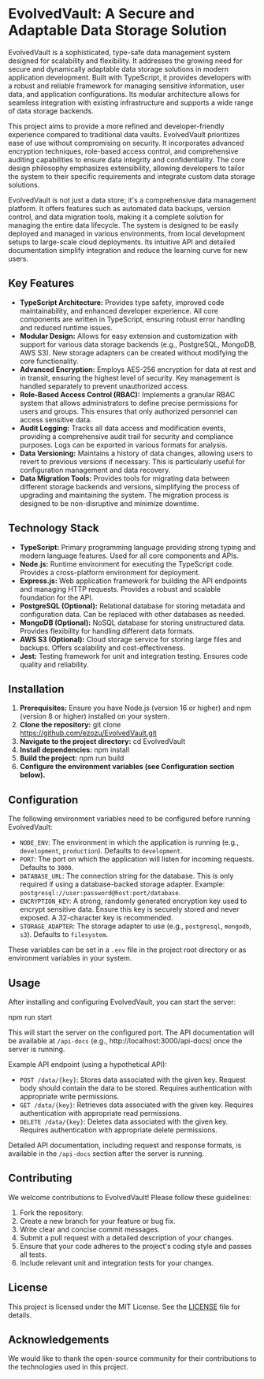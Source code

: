 # EvolvedVault: A Secure and Adaptable Data Storage Solution

EvolvedVault is a sophisticated, type-safe data management system designed for scalability and flexibility. It addresses the growing need for secure and dynamically adaptable data storage solutions in modern application development. Built with TypeScript, it provides developers with a robust and reliable framework for managing sensitive information, user data, and application configurations. Its modular architecture allows for seamless integration with existing infrastructure and supports a wide range of data storage backends.

This project aims to provide a more refined and developer-friendly experience compared to traditional data vaults. EvolvedVault prioritizes ease of use without compromising on security. It incorporates advanced encryption techniques, role-based access control, and comprehensive auditing capabilities to ensure data integrity and confidentiality. The core design philosophy emphasizes extensibility, allowing developers to tailor the system to their specific requirements and integrate custom data storage solutions.

EvolvedVault is not just a data store; it's a comprehensive data management platform. It offers features such as automated data backups, version control, and data migration tools, making it a complete solution for managing the entire data lifecycle. The system is designed to be easily deployed and managed in various environments, from local development setups to large-scale cloud deployments. Its intuitive API and detailed documentation simplify integration and reduce the learning curve for new users.

## Key Features

*   **TypeScript Architecture:** Provides type safety, improved code maintainability, and enhanced developer experience. All core components are written in TypeScript, ensuring robust error handling and reduced runtime issues.
*   **Modular Design:** Allows for easy extension and customization with support for various data storage backends (e.g., PostgreSQL, MongoDB, AWS S3). New storage adapters can be created without modifying the core functionality.
*   **Advanced Encryption:** Employs AES-256 encryption for data at rest and in transit, ensuring the highest level of security. Key management is handled separately to prevent unauthorized access.
*   **Role-Based Access Control (RBAC):** Implements a granular RBAC system that allows administrators to define precise permissions for users and groups. This ensures that only authorized personnel can access sensitive data.
*   **Audit Logging:** Tracks all data access and modification events, providing a comprehensive audit trail for security and compliance purposes. Logs can be exported in various formats for analysis.
*   **Data Versioning:** Maintains a history of data changes, allowing users to revert to previous versions if necessary. This is particularly useful for configuration management and data recovery.
*   **Data Migration Tools:** Provides tools for migrating data between different storage backends and versions, simplifying the process of upgrading and maintaining the system. The migration process is designed to be non-disruptive and minimize downtime.

## Technology Stack

*   **TypeScript:** Primary programming language providing strong typing and modern language features. Used for all core components and APIs.
*   **Node.js:** Runtime environment for executing the TypeScript code. Provides a cross-platform environment for deployment.
*   **Express.js:** Web application framework for building the API endpoints and managing HTTP requests. Provides a robust and scalable foundation for the API.
*   **PostgreSQL (Optional):** Relational database for storing metadata and configuration data. Can be replaced with other databases as needed.
*   **MongoDB (Optional):** NoSQL database for storing unstructured data. Provides flexibility for handling different data formats.
*   **AWS S3 (Optional):** Cloud storage service for storing large files and backups. Offers scalability and cost-effectiveness.
*   **Jest:** Testing framework for unit and integration testing. Ensures code quality and reliability.

## Installation

1.  **Prerequisites:** Ensure you have Node.js (version 16 or higher) and npm (version 8 or higher) installed on your system.
2.  **Clone the repository:**
    git clone https://github.com/ezozu/EvolvedVault.git
3.  **Navigate to the project directory:**
    cd EvolvedVault
4.  **Install dependencies:**
    npm install
5.  **Build the project:**
    npm run build
6.  **Configure the environment variables (see Configuration section below).**

## Configuration

The following environment variables need to be configured before running EvolvedVault:

*   `NODE_ENV`: The environment in which the application is running (e.g., `development`, `production`). Defaults to `development`.
*   `PORT`: The port on which the application will listen for incoming requests. Defaults to `3000`.
*   `DATABASE_URL`: The connection string for the database. This is only required if using a database-backed storage adapter. Example: `postgresql://user:password@host:port/database`.
*   `ENCRYPTION_KEY`: A strong, randomly generated encryption key used to encrypt sensitive data. Ensure this key is securely stored and never exposed. A 32-character key is recommended.
*   `STORAGE_ADAPTER`: The storage adapter to use (e.g., `postgresql`, `mongodb`, `s3`). Defaults to `filesystem`.

These variables can be set in a `.env` file in the project root directory or as environment variables in your system.

## Usage

After installing and configuring EvolvedVault, you can start the server:

npm run start

This will start the server on the configured port. The API documentation will be available at `/api-docs` (e.g., http://localhost:3000/api-docs) once the server is running.

Example API endpoint (using a hypothetical API):

*   `POST /data/{key}`: Stores data associated with the given key. Request body should contain the data to be stored. Requires authentication with appropriate write permissions.
*   `GET /data/{key}`: Retrieves data associated with the given key. Requires authentication with appropriate read permissions.
*   `DELETE /data/{key}`: Deletes data associated with the given key. Requires authentication with appropriate delete permissions.

Detailed API documentation, including request and response formats, is available in the `/api-docs` section after the server is running.

## Contributing

We welcome contributions to EvolvedVault! Please follow these guidelines:

1.  Fork the repository.
2.  Create a new branch for your feature or bug fix.
3.  Write clear and concise commit messages.
4.  Submit a pull request with a detailed description of your changes.
5.  Ensure that your code adheres to the project's coding style and passes all tests.
6.  Include relevant unit and integration tests for your changes.

## License

This project is licensed under the MIT License. See the [LICENSE](https://github.com/ezozu/EvolvedVault/blob/main/LICENSE) file for details.

## Acknowledgements

We would like to thank the open-source community for their contributions to the technologies used in this project.
